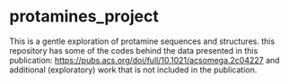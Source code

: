 # protamines_project
This is a gentle exploration of protamine sequences and structures. 
this repository has some of the codes behind the data presented in this publication: https://pubs.acs.org/doi/full/10.1021/acsomega.2c04227 
and additional (exploratory) work that is not included in the publication. 
